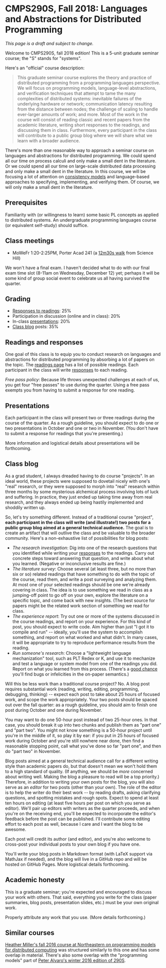 # CMPS290S, Fall 2018: Languages and Abstractions for Distributed Programming

_This page is a draft and subject to change._

Welcome to CMPS290S, fall 2018 edition!  This is a 5-unit graduate seminar course; the "S" stands for "systems".

Here's an "official" course description:

> This graduate seminar course explores the theory and practice of distributed programming from a programming languages perspective.  We will focus on programming models, language-level abstractions, and verification techniques that attempt to tame the many complexities of distributed systems: inevitable failures of the underlying hardware or network; communication latency resulting from the distance between nodes; the challenge of scaling to handle ever-larger amounts of work; and more.  Most of the work in the course will consist of reading classic and recent papers from the academic literature, writing short responses to the readings, and discussing them in class.  Furthermore, every participant in the class will contribute to a public group blog where we will share what we learn with a broader audience.

There's more than one reasonable way to approach a seminar course on languages and abstractions for distributed programming.  We could spend all our time on process calculi and only make a small dent in the literature.  Or we could spend all our time on large-scale distributed data processing and only make a small dent in the literature.  In this course, we will be focusing a lot of attention on [consistency models](https://en.wikipedia.org/wiki/Consistency_model) and language-based approaches to specifying, implementing, and verifying them.  Of course, we will only make a small dent in the literature.

## Prerequisites

Familiarity with (or willingness to learn) some basic PL concepts as applied to distributed systems.  An undergraduate programming languages course (or equivalent self-study) should suffice.

## Class meetings

  - MoWeFr 1:20-2:25PM, Porter Acad 241 (a [12m30s walk](https://taps.ucsc.edu/pdf/walking-map.pdf) from Science Hill)

We won't have a final exam.  I haven't decided what to do with our final exam time slot (8-11am on Wednesday, December 12) yet; perhaps it will be some kind of group social event to celebrate us all having survived the quarter.

## Grading

  - [Responses to readings](#readings-and-responses): 25%
  - Participation in discussion (online and in class): 20%
  - In-class [presentations](#presentations): 20%
  - [Class blog](#class-blog) posts: 35%

## Readings and responses

One goal of this class is to equip you to conduct research on languages and abstractions for distributed programming by absorbing a lot of papers on the topic.  The [readings page](readings.md) has a list of possible readings.  Each participant in the class will write [responses](responses.md) to each reading.

_Free pass policy_: Because life throws unexpected challenges at each of us, you get four "free passes" to use during the quarter.  Using a free pass exempts you from having to submit a response for one reading.

## Presentations

Each participant in the class will present two or three readings during the course of the quarter.  As a rough guideline, you should expect to do one or two presentations in October and one or two in November.  (You don't have to submit a response for readings that you're presenting.)

More information and logistical details about presentations will be forthcoming.

## Class blog

As a grad student, I always dreaded having to do course "projects".  In an ideal world, these projects were supposed to dovetail nicely with one's "real" research, or they were supposed to morph into "real" research within three months by some mysterious alchemical process involving lots of luck and suffering.  In practice, they just ended up taking time away from real research, and they always ended up being hastily implemented and shoddily written up.

So, let's try something different.  Instead of a traditional course "project", **each participant in the class will write (and illustrate!) two posts for a public group blog aimed at a general technical audience.**  The goal is to create an artifact that will outlive the class and be valuable to the broader community.  Here's a non-exhaustive list of possibilities for blog posts:

  - *The research investigation*: Dig into one of the research questions that you identified while writing your [responses](responses.md) to the readings.  Carry out concrete steps toward answering that question, and write about what you learned.  (Negative or inconclusive results are fine.)
  - *The literature survey*: Choose several (at least three, but no more than six or so) related readings that have something to do with the topic of the course, read them, and write a post surveying and analyzing them.  At most one of your selected readings should be one we're already covering in class.  The idea is to use something we read in class as a jumping-off point to go off on your own, explore the literature on a specific topic, and come back with new insights.  (The best source for papers might be the related work section of something we read for class.
  - *The experience report*: Try out one or more of the systems discussed in the course readings, and report on your experience.  For this kind of post, you should expect to write code.  Aim higher than just "I got it to compile and run" -- ideally, you'll use the system to accomplish something, and report on what worked and what didn't.  In many cases, it will be appropriate to try to reproduce performance results from the reading.
  - *Run someone's research*: Choose a "lightweight language mechanization" tool, such as PLT Redex or K, and use it to mechanize and test a language or system model from one of the readings you did.  Report on what you learned from this process.  (There's a [good chance](https://eecs.northwestern.edu/~robby/lightweight-metatheory/popl2012-kcdeffmrtf.pdf) you'll find bugs or infelicities in the on-paper semantics.)

Will this be less work than a traditional course project?  No.  A blog post requires substantial work (reading, writing, editing, programming, debugging, thinking) -- expect each post to take about 25 hours of focused work, and scope the work appropriately.  Your two posts should be spaced out over the fall quarter: as a rough guideline, you should aim to finish one post during October and one during November.

You may want to do one 50-hour post instead of two 25-hour ones.  In that case, you should break it up into two chunks and publish them as "part one" and "part two".  You might not know something is a 50-hour project until you're in the middle of it, so play it by ear: if you put in 25 hours of focused work during October and you're still nowhere near done, then find a reasonable stopping point, call what you've done so far "part one", and then do "part two" in November.

Blog posts aimed at a general technical audience call for a different writing style than academic papers do, but that doesn't mean we won't hold them to a high standard of quality.  (If anything, we should be _more_ concerned about writing well.  Making the blog a pleasure to read will be a top priority.)  Therefore, in addition to writing your own posts for the blog, you will also serve as an _editor_ for two posts (other than your own).  The role of the editor is to help the writer do their best work -- by reading drafts, asking clarifying questions, and spotting mistakes and rough spots.  Expect to spend at least ten hours on editing (at least five hours per post on which you serve as editor).  We'll pair up editors with writers as the quarter proceeds, and when you're on the receiving end, you'll be expected to incorporate the editor's feedback before the post can be published.  I'll contribute some editing effort to each post as well, because I care and I want the blog to be awesome.

Each post will credit its author (and editor), and you're also welcome to cross-post your individual posts to your own blog if you have one.

You'll write your blog posts in Markdown format (with LaTeX support via MathJax if needed), and the blog will live in a GitHub repo and will be hosted on GitHub Pages.  More logistical details forthcoming.

## Academic honesty

This is a graduate seminar; you're expected and encouraged to discuss your work with others.  That said, everything you write for the class (paper summaries, blog posts, presentation slides, etc.)  must be your own original work.

Properly attribute any work that you use.  (More details forthcoming.)

## Similar courses

[Heather Miller's fall 2016 course at Northeastern on programming models for distributed computing](http://heather.miller.am/teaching/cs7680/) was structured similarly to this one and has some overlap in material.  There's also some overlap with the "programming models" part of [Peter Alvaro's winter 2016 edition of 290S](https://github.com/palvaro/CMPS290S-Winter16).
